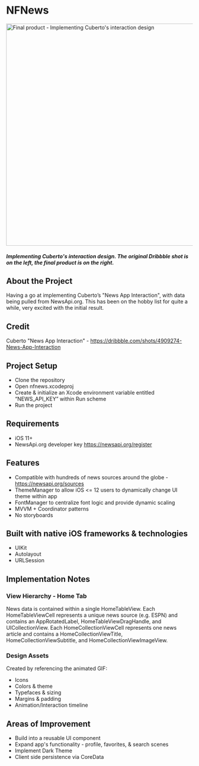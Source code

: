 # NFNews
<a href="https://dribbble.com/shots/4909274-News-App-Interaction">
  <img src="Design/final.gif" width="600px" alt="Final product - Implementing Cuberto's interaction design" />
</a>

##### *Implementing Cuberto's interaction design. The original Dribbble shot is on the left, the final product is on the right.*
## About the Project
Having a go at implementing Cuberto’s "News App Interaction", with data being pulled from NewsApi.org. This has been on the hobby list for quite a while, very excited with the initial result.

## Credit
Cuberto "News App Interaction" - https://dribbble.com/shots/4909274-News-App-Interaction

## Project Setup
- Clone the repository
- Open nfnews.xcodeproj
- Create & initialize an Xcode environment variable entitled “NEWS_API_KEY” within Run scheme
- Run the project

## Requirements
- iOS 11+
- NewsApi.org developer key https://newsapi.org/register

## Features
- Compatible with hundreds of news sources around the globe - https://newsapi.org/sources
- ThemeManager to allow iOS <= 12 users to dynamically change UI theme within app
- FontManager to centralize font logic and provide dynamic scaling
- MVVM + Coordinator patterns
- No storyboards


## Built with native iOS frameworks & technologies
- UIKit
- Autolayout 
- URLSession

## Implementation Notes
### View Hierarchy - Home Tab

News data is contained within a single HomeTableView. Each HomeTableViewCell represents a unique news source (e.g. ESPN) and contains an AppRotatedLabel, HomeTableViewDragHandle, and UICollectionView. Each HomeCollectionViewCell represents one news article and contains a HomeCollectionViewTitle, HomeCollectionViewSubtitle, and HomeCollectionViewImageView.

### Design Assets
Created by referencing the animated GIF:
- Icons
- Colors & theme
- Typefaces & sizing
- Margins & padding
- Animation/Interaction timeline

## Areas of Improvement
- Build into a reusable UI component 
- Expand app's functionality - profile, favorites, & search scenes
- Implement Dark Theme
- Client side persistence via CoreData
